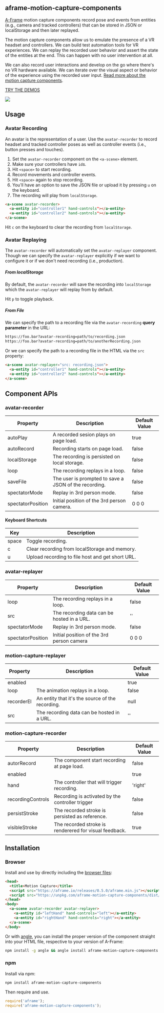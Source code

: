 ## aframe-motion-capture-components

[A-Frame](https://aframe.io) motion capture components record pose and events
from entities (e.g., camera and tracked controllers) that can be stored in JSON
or localStorage and then later replayed.

The motion capture components allow us to emulate the presence of a VR headset
and controllers. We can build test automation tools for VR experiences. We can
replay the recorded user behavior and assert the state of the entities at the
end. This can happen with no user intervention at all.

We can also record user interactions and develop on the go where there's no VR
hardware available. We can iterate over the visual aspect or behavior of the
experience using the recorded user input. [Read more about the motion capture
components](https://blog.mozvr.com/a-saturday-night/).

[TRY THE DEMOS](http://swimminglessonsformodernlife.com/aframe-motion-capture-components/)

![](https://cloud.githubusercontent.com/assets/674727/24481580/0ac87ace-14a0-11e7-8281-c032c90f0529.gif)

## Usage

### Avatar Recording

An avatar is the representation of a user. Use the `avatar-recorder` to record
headset and tracked controller poses as well as controller events (i.e., button
presses and touches).

1. Set the `avatar-recorder` component on the `<a-scene>` element.
2. Make sure your controllers have `id`s.
3. Hit `<space>` to start recording.
4. Record movements and controller events.
5. Hit `<space>` again to stop recording.
6. You'll have an option to save the JSON file or upload it by pressing `u` on the keyboard.
7. The recording will play from `localStorage`.

```html
<a-scene avatar-recorder>
  <a-entity id="controller1" hand-controls"></a-entity>
  <a-entity id="controller2" hand-controls"></a-entity>
</a-scene>
```

Hit `c` on the keyboard to clear the recording from `localStorage`.

### Avatar Replaying

The `avatar-recorder` will automatically set the `avatar-replayer` component.
Though we can specify the `avatar-replayer` explicitly if we want to configure
it or if we don't need recording (i.e., production).

##### From localStorage

By default, the `avatar-recorder` will save the recording into `localStorage`
which the `avatar-replayer` will replay from by default.

Hit `p` to toggle playback.

##### From File

We can specify the path to a recording file via the `avatar-recording` **query
parameter** in the URL:

```html
https://foo.bar?avatar-recording=path/to/recording.json
https://foo.bar?avatar-recording=path/to/anotherRecording.json
```

Or we can specify the path to a recording file in the HTML via the `src` property:

```html
<a-scene avatar-replayer="src: recording.json">
  <a-entity id="controller1" hand-controls"></a-entity>
  <a-entity id="controller2" hand-controls"></a-entity>
</a-scene>
```

## Component APIs

### avatar-recorder

| Property          | Description                                             | Default Value |
| ----------------- | ------------------------------------------------------- | ------------- |
| autoPlay          | A recorded sesion plays on page load.                   | true          |
| autoRecord        | Recording starts on page load.                          | false         |
| localStorage      | The recording is persisted on local storage.            | false         |
| loop              | The recording replays in a loop.                        | false         |
| saveFile          | The user is prompted to save a JSON of the recording.   | false         |
| spectatorMode     | Replay in 3rd person mode.                              | false         |
| spectatorPosition | Initial position of the 3rd person camera.              | 0 0 0         |

#### Keyboard Shortcuts

| Key     | Description                                      |
| ------- | ----------------------------------------------   |
| space   | Toggle recording.                                |
| c       | Clear recording from localStorage and memory.    |
| u       | Upload recording to file host and get short URL. |

### avatar-replayer

| Property          | Description                                | Default Value |
| ----------------- | ------------------------------------------ | ------------- |
| loop              | The recording replays in a loop.           | false         |
| src               | The recording data can be hosted in a URL. | ''            |
| spectatorMode     | Replay in 3rd person mode.                 | false         |
| spectatorPosition | Initial position of the 3rd person camera  | 0 0 0         |

### motion-capture-replayer

| Property   | Description                                          | Default Value |
| --------   | ---------------------------------------------------- | ------------- |
| enabled    |                                                      | true          |
| loop       | The animation replays in a loop.                     | false         |
| recorderEl | An entity that it's the source of the recording.     | null          |
| src        | The recording data can be hosted in a URL.           | ''            |

### motion-capture-recorder

| Property          | Description                                           | Default Value |
| --------          | ----------------------------------------------------- | ------------- |
| autorRecord       | The component start recording at page load.           | false         |
| enabled           |                                                       | true          |
| hand              | The controller that will trigger recording.           | 'right'       |
| recordingControls | Recording is activated by the controller trigger      | false         |
| persistStroke     | The recorded stroke is persisted as reference.        | false         |
| visibleStroke     | The recorded stroke is renderered for visual feedback.| true          |

## Installation

### Browser

Install and use by directly including the [browser files](dist):

```html
<head>
  <title>Motion Capture</title>
  <script src="https://aframe.io/releases/0.5.0/aframe.min.js"></script>
  <script src="https://unpkg.com/aframe-motion-capture-components/dist/aframe-motion-capture-components.min.js"></script>
</head>
<body>
  <a-scene avatar-recorder avatar-replayer>
    <a-entity id="leftHand" hand-controls="left"></a-entity>
    <a-entity id="rightHand" hand-controls="right"></a-entity>
  </a-scene>
</body>
```

Or with [angle](https://npmjs.com/package/angle/), you can install the proper
version of the component straight into your HTML file, respective to your
version of A-Frame:

```sh
npm install -g angle && angle install aframe-motion-capture-components
```

### npm

Install via npm:

```bash
npm install aframe-motion-capture-components
```

Then require and use.

```js
require('aframe');
require('aframe-motion-capture-components');
```
